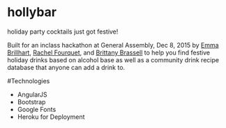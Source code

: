 # hollybar
holiday party cocktails just got festive!

Built for an inclass hackathon at General Assembly, Dec 8, 2015 by <a href="https://github.com/ebrillhart">Emma Brillhart</a>, <a href="https://github.com/rachelfourq">Rachel Fourquet</a>, and <a href="https://github.com/BrittanyIRL">Brittany Brassell</a> to help you find festive holiday drinks based on alcohol base as well as a community drink recipe database that anyone can add a drink to. 

#Technologies 
<ul>
	<li>AngularJS</li>
	<li>Bootstrap</li>
	<li>Google Fonts</li>
	<li>Heroku for Deployment</li>
</ul>

